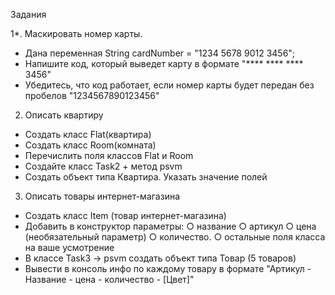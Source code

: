 Задания

1*. Маскировать номер карты.
- Дана переменная String cardNumber = "1234 5678 9012 3456";
- Напишите код, который выведет карту в формате "**** **** **** 3456"
- Убедитесь, что код работает, если номер карты будет передан без
пробелов "1234567890123456"

2. Описать квартиру
- Создать класс Flat(квартира)
- Создать класс Room(комната)
- Перечислить поля классов Flat и Room
- Создайте класс Task2 + метод psvm
- Создать объект типа Квартира. Указать значение полей

 
3. Описать товары интернет-магазина
- Создать класс Item (товар интернет-магазина)
- Добавить в конструктор параметры:
○ название
○ артикул
○ цена (необязательный параметр)
○ количество.
○ остальные поля класса на ваше усмотрение
- В классе Task3 -> psvm создать объект типа Товар (5 товаров)
- Вывести в консоль инфо по каждому товару в формате "Артикул -
Название - цена - количество - [Цвет]"
